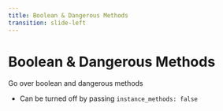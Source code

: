```yaml
---
title: Boolean & Dangerous Methods
transition: slide-left
---
```


# Boolean & Dangerous Methods

Go over boolean and dangerous methods

- Can be turned off by passing `instance_methods: false`

<!--
Slide notes
-->
